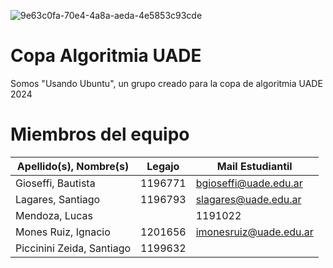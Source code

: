 ![9e63c0fa-70e4-4a8a-aeda-4e5853c93cde](https://github.com/TotoLagares/Copa-Algoritmia-UADE/assets/118582767/59ac54ee-47ff-4cc7-981e-9d184b999d05)

# Copa Algoritmia UADE
Somos "Usando Ubuntu", un grupo creado para la copa de algoritmia UADE 2024

# Miembros del equipo
|Apellido(s), Nombre(s)     |Legajo   |Mail Estudiantil   |
|---------------------------|---------|---|
| Gioseffi, Bautista        | 1196771 | bgioseffi@uade.edu.ar  |
| Lagares, Santiago         | 1196793 | slagares@uade.edu.ar  |
| Mendoza, Lucas      |     | 1191022 | lmendozabeccar@uade.edu.ar  |
| Mones Ruiz, Ignacio       | 1201656 | imonesruiz@uade.edu.ar  |
| Piccinini Zeida, Santiago | 1199632 |   |

